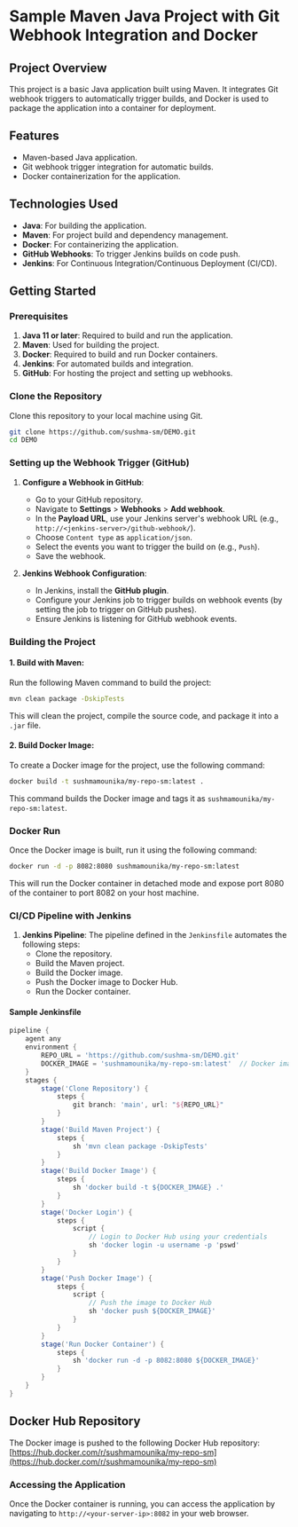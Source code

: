 # **Sample Maven Java Project with Git Webhook Integration and Docker**

## **Project Overview**
This project is a basic Java application built using Maven. It integrates Git webhook triggers to automatically trigger builds, and Docker is used to package the application into a container for deployment.

## **Features**
- Maven-based Java application.
- Git webhook trigger integration for automatic builds.
- Docker containerization for the application.

## **Technologies Used**
- **Java**: For building the application.
- **Maven**: For project build and dependency management.
- **Docker**: For containerizing the application.
- **GitHub Webhooks**: To trigger Jenkins builds on code push.
- **Jenkins**: For Continuous Integration/Continuous Deployment (CI/CD).

## **Getting Started**

### **Prerequisites**
1. **Java 11 or later**: Required to build and run the application.
2. **Maven**: Used for building the project.
3. **Docker**: Required to build and run Docker containers.
4. **Jenkins**: For automated builds and integration.
5. **GitHub**: For hosting the project and setting up webhooks.

### **Clone the Repository**
Clone this repository to your local machine using Git.

```bash
git clone https://github.com/sushma-sm/DEMO.git
cd DEMO
```

### **Setting up the Webhook Trigger (GitHub)**

1. **Configure a Webhook in GitHub**:
   - Go to your GitHub repository.
   - Navigate to **Settings** > **Webhooks** > **Add webhook**.
   - In the **Payload URL**, use your Jenkins server's webhook URL (e.g., `http://<jenkins-server>/github-webhook/`).
   - Choose `Content type` as `application/json`.
   - Select the events you want to trigger the build on (e.g., `Push`).
   - Save the webhook.

2. **Jenkins Webhook Configuration**:
   - In Jenkins, install the **GitHub plugin**.
   - Configure your Jenkins job to trigger builds on webhook events (by setting the job to trigger on GitHub pushes).
   - Ensure Jenkins is listening for GitHub webhook events.

### **Building the Project**

#### **1. Build with Maven**:

Run the following Maven command to build the project:

```bash
mvn clean package -DskipTests
```

This will clean the project, compile the source code, and package it into a `.jar` file.

#### **2. Build Docker Image**:

To create a Docker image for the project, use the following command:

```bash
docker build -t sushmamounika/my-repo-sm:latest .
```

This command builds the Docker image and tags it as `sushmamounika/my-repo-sm:latest`.

### **Docker Run**

Once the Docker image is built, run it using the following command:

```bash
docker run -d -p 8082:8080 sushmamounika/my-repo-sm:latest
```

This will run the Docker container in detached mode and expose port 8080 of the container to port 8082 on your host machine.

### **CI/CD Pipeline with Jenkins**

1. **Jenkins Pipeline**:
   The pipeline defined in the `Jenkinsfile` automates the following steps:
   - Clone the repository.
   - Build the Maven project.
   - Build the Docker image.
   - Push the Docker image to Docker Hub.
   - Run the Docker container.

#### **Sample Jenkinsfile**

```groovy
pipeline {
    agent any
    environment {
        REPO_URL = 'https://github.com/sushma-sm/DEMO.git'
        DOCKER_IMAGE = 'sushmamounika/my-repo-sm:latest'  // Docker image in Docker Hub
    }
    stages {
        stage('Clone Repository') {
            steps {
                git branch: 'main', url: "${REPO_URL}"
            }
        }
        stage('Build Maven Project') {
            steps {
                sh 'mvn clean package -DskipTests'
            }
        }
        stage('Build Docker Image') {
            steps {
                sh 'docker build -t ${DOCKER_IMAGE} .'
            }
        }
        stage('Docker Login') {
            steps {
                script {
                    // Login to Docker Hub using your credentials
                    sh 'docker login -u username -p 'pswd'
                }
            }
        }
        stage('Push Docker Image') {
            steps {
                script {
                    // Push the image to Docker Hub
                    sh 'docker push ${DOCKER_IMAGE}'
                }
            }
        }
        stage('Run Docker Container') {
            steps {
                sh 'docker run -d -p 8082:8080 ${DOCKER_IMAGE}'
            }
        }
    }
}
```

## **Docker Hub Repository**
The Docker image is pushed to the following Docker Hub repository:
[https://hub.docker.com/r/sushmamounika/my-repo-sm](https://hub.docker.com/r/sushmamounika/my-repo-sm)

### **Accessing the Application**

Once the Docker container is running, you can access the application by navigating to `http://<your-server-ip>:8082` in your web browser.


